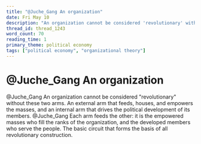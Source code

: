 ```yaml
---
title: "@Juche_Gang An organization"
date: Fri May 10
description: "An organization cannot be considered 'revolutionary' without these two arms."
thread_id: thread_1243
word_count: 70
reading_time: 1
primary_theme: political economy
tags: ["political economy", "organizational theory"]
---
```


# @Juche_Gang An organization

@Juche_Gang An organization cannot be considered "revolutionary" without these two arms. An external arm that feeds, houses, and empowers the masses, and an internal arm that drives the political development of its members. @Juche_Gang Each arm feeds the other: it is the empowered masses who fill the ranks of the organization, and the developed members who serve the people. The basic circuit that forms the basis of all revolutionary construction.